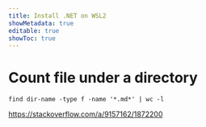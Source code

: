 ```yaml
---
title: Install .NET on WSL2
showMetadata: true
editable: true
showToc: true
---
```


# Count file under a directory
```shell
find dir-name -type f -name '*.md*' | wc -l
```
https://stackoverflow.com/a/9157162/1872200
